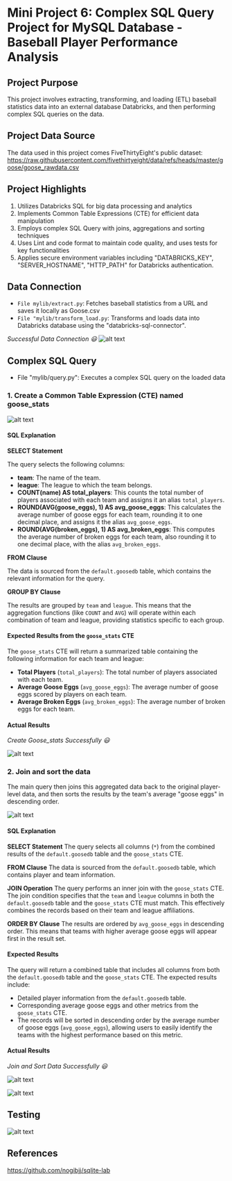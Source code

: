 

# Mini Project 6: Complex SQL Query Project for MySQL Database - Baseball Player Performance Analysis

## Project Purpose
This project involves extracting, transforming, and loading (ETL) baseball statistics data into an external database Databricks, and then performing complex SQL queries on the data.

## Project Data Source
The data used in this project comes FiveThirtyEight's public dataset: https://raw.githubusercontent.com/fivethirtyeight/data/refs/heads/master/goose/goose_rawdata.csv 

## Project Highlights
1. Utilizes Databricks SQL for big data processing and analytics
2. Implements Common Table Expressions (CTE) for efficient data manipulation
3. Employs complex SQL Query with joins, aggregations and sorting techniques
4. Uses Lint and code format to maintain code quality, and uses tests for key functionalities
5. Applies secure environment variables including "DATABRICKS_KEY", "SERVER_HOSTNAME", "HTTP_PATH" for Databricks authentication.

## Data Connection

* `File mylib/extract.py`: Fetches baseball statistics from a URL and saves it locally as Goose.csv
* `File "mylib/transform_load.py`: Transforms and loads data into Databricks database using the "databricks-sql-connector". 

*Successful Data Connection 😃*
![alt text](image.png)


## Complex SQL Query

* File "mylib/query.py": Executes a complex SQL query on the loaded data

### 1. Create a Common Table Expression (CTE) named goose_stats

![alt text](image-2.png)

#### SQL Explanation

**SELECT Statement**

The query selects the following columns:

- **team**: The name of the team.
- **league**: The league to which the team belongs.
- **COUNT(name) AS total_players**: This counts the total number of players associated with each team and assigns it an alias `total_players`.
- **ROUND(AVG(goose_eggs), 1) AS avg_goose_eggs**: This calculates the average number of goose eggs for each team, rounding it to one decimal place, and assigns it the alias `avg_goose_eggs`.
- **ROUND(AVG(broken_eggs), 1) AS avg_broken_eggs**: This computes the average number of broken eggs for each team, also rounding it to one decimal place, with the alias `avg_broken_eggs`.

**FROM Clause**

The data is sourced from the `default.goosedb` table, which contains the relevant information for the query.

**GROUP BY Clause**

The results are grouped by `team` and `league`. This means that the aggregation functions (like `COUNT` and `AVG`) will operate within each combination of team and league, providing statistics specific to each group.

#### Expected Results from the `goose_stats` CTE

The `goose_stats` CTE will return a summarized table containing the following information for each team and league:

- **Total Players** (`total_players`): The total number of players associated with each team.
- **Average Goose Eggs** (`avg_goose_eggs`): The average number of goose eggs scored by players on each team.
- **Average Broken Eggs** (`avg_broken_eggs`): The average number of broken eggs for each team.

#### Actual Results

*Create Goose_stats Successfully 😃*

![alt text](image-5.png)

### 2. Join and sort the data

The main query then joins this aggregated data back to the original player-level data, and then sorts the results by the team's average "goose eggs" in descending order.

![alt text](image-3.png)

#### SQL Explanation

**SELECT Statement**
The query selects all columns (`*`) from the combined results of the `default.goosedb` table and the `goose_stats` CTE.

**FROM Clause**
The data is sourced from the `default.goosedb` table, which contains player and team information.

**JOIN Operation**
The query performs an inner join with the `goose_stats` CTE. The join condition specifies that the `team` and `league` columns in both the `default.goosedb` table and the `goose_stats` CTE must match. This effectively combines the records based on their team and league affiliations.

**ORDER BY Clause**
The results are ordered by `avg_goose_eggs` in descending order. This means that teams with higher average goose eggs will appear first in the result set.

#### Expected Results
The query will return a combined table that includes all columns from both the `default.goosedb` table and the `goose_stats` CTE. The expected results include:

- Detailed player information from the `default.goosedb` table.
- Corresponding average goose eggs and other metrics from the `goose_stats` CTE.
- The records will be sorted in descending order by the average number of goose eggs (`avg_goose_eggs`), allowing users to easily identify the teams with the highest performance based on this metric.


#### Actual Results

*Join and Sort Data Successfully 😃*

![alt text](image-6.png)

![alt text](image-7.png)

## Testing

![alt text](image-8.png)

## References
https://github.com/nogibjj/sqlite-lab


